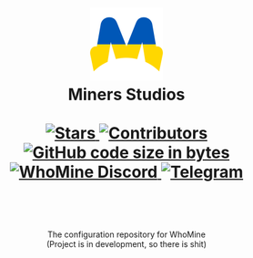<div align="center">
  <h1>
    <a href="https://minersstudios.com">
      <img alt="MinersStudios" src="https://raw.githubusercontent.com/MinersStudios/.github/main/assets/logos/logo_ua.svg" width="128">
    </a>
    <br>
    Miners Studios
    <br><br>
    <div>
      <a href="https://github.com/MinersStudios/MSConfigs/stargazers">
        <img alt="Stars" src="https://img.shields.io/github/stars/MinersStudios/MSConfigs?style=for-the-badge&color=FFF2CC&labelColor=302D41">
      </a>
      <a href="https://github.com/MinersStudios/MSConfigs/contributors">
        <img alt="Contributors" src="https://img.shields.io/github/contributors/MinersStudios/MSConfigs?style=for-the-badge&color=d5c3f0&labelColor=302D41">
      </a>
      <a href="#">
        <img alt="GitHub code size in bytes" src="https://staging.shields.io/github/directory-file-count/MinersStudios/MSConfigs?style=for-the-badge&label=TRANSLATIONS&logo=googletranslate&color=a6da95&labelColor=302D41&logoColor=d9e0ee">
      </a>
      <br>
      <a href="https://whomine.net/discord">
        <img alt="WhoMine Discord" src="https://img.shields.io/discord/928575868643733535?style=for-the-badge&label=WhoMine&logo=discord&color=C9CBFF&logoColor=d9e0ee&labelColor=302d41">
      </a>
      <a href="https://whomine.net/telegram">
        <img alt="Telegram" src="https://img.shields.io/badge/telegram-black?logo=Telegram&style=for-the-badge&color=C9CBFF&logoColor=d9e0ee&labelColor=302d41">
      </a>
    </div>
    <br>
  </h1>
  <br>

  <p>
    The configuration repository for WhoMine<br>
    (Project is in development, so there is shit)
  </p>
</div>

